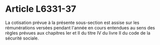# Article L6331-37

La cotisation prévue à la présente sous-section est assise sur les rémunérations versées pendant l'année en cours entendues au sens des règles prévues aux chapitres Ier et II du titre IV du livre II du code de la sécurité sociale.